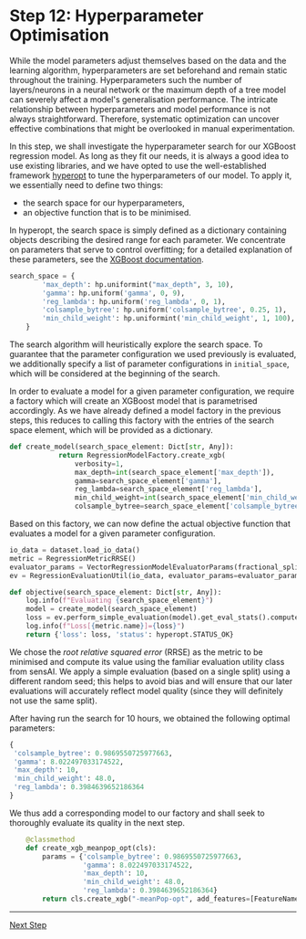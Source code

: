 # Step 12: Hyperparameter Optimisation

While the model parameters adjust themselves based on the data and the learning algorithm, hyperparameters are set beforehand and remain static throughout the training.
Hyperparameters such the number of layers/neurons in a neural network or the maximum depth of a tree model can severely affect a model's generalisation performance.
The intricate relationship between hyperparameters and model performance is not always straightforward. Therefore, systematic optimization can uncover effective combinations that might be overlooked in manual experimentation.

In this step, we shall investigate the hyperparameter search for our XGBoost 
regression model.
As long as they fit our needs, it is always a good idea to use existing libraries,
and we have opted to use the well-established framework [hyperopt](https://github.com/hyperopt/hyperopt/tree/master) to tune the hyperparameters of our model. 
To apply it, we essentially need to define two things:
  *  the search space for our hyperparameters,
  *  an objective function that is to be minimised.

In hyperopt, the search space is simply defined as a dictionary containing objects describing the desired range for each parameter.
We concentrate on parameters that serve to control overfitting; for a detailed explanation of these parameters, see
the [XGBoost documentation](https://xgboost.readthedocs.io/en/stable/parameter.html#parameters-for-tree-booster).

```python
search_space = {
        'max_depth': hp.uniformint("max_depth", 3, 10),
        'gamma': hp.uniform('gamma', 0, 9),
        'reg_lambda': hp.uniform('reg_lambda', 0, 1),
        'colsample_bytree': hp.uniform('colsample_bytree', 0.25, 1),
        'min_child_weight': hp.uniformint('min_child_weight', 1, 100),
    }
```

The search algorithm will heuristically explore the search space.
To guarantee that the parameter configuration we used previously is evaluated,
we additionally specify a list of parameter configurations in `initial_space`, which
will be considered at the beginning of the search.

In order to evaluate a model for a given parameter configuration, we require a factory which will create an XGBoost model that is parametrised accordingly.
As we have already defined a model factory in the previous steps,
this reduces to calling this factory with the entries of the search space element,
which will be provided as a dictionary.
```python
def create_model(search_space_element: Dict[str, Any]):
            return RegressionModelFactory.create_xgb(
                verbosity=1,
                max_depth=int(search_space_element['max_depth']),
                gamma=search_space_element['gamma'],
                reg_lambda=search_space_element['reg_lambda'],
                min_child_weight=int(search_space_element['min_child_weight']),
                colsample_bytree=search_space_element['colsample_bytree'])
```

Based on this factory, we can now define the actual objective function that
evaluates a model for a given parameter configuration.

```python
io_data = dataset.load_io_data()
metric = RegressionMetricRRSE()
evaluator_params = VectorRegressionModelEvaluatorParams(fractional_split_test_fraction=0.3, fractional_split_random_seed=21)
ev = RegressionEvaluationUtil(io_data, evaluator_params=evaluator_params)

def objective(search_space_element: Dict[str, Any]):
    log.info(f"Evaluating {search_space_element}")
    model = create_model(search_space_element)
    loss = ev.perform_simple_evaluation(model).get_eval_stats().compute_metric_value(metric)
    log.info(f"Loss[{metric.name}]={loss}")
    return {'loss': loss, 'status': hyperopt.STATUS_OK}
```

We chose the *root relative squared error* (RRSE) as the metric to be
minimised and compute its value using the familiar evaluation utility class
from sensAI.
We apply a simple evaluation (based on a single split) using a different random
seed; this helps to avoid bias and will ensure that our later evaluations will accurately reflect model quality (since they will definitely not use the same split).

After having run the search for 10 hours, we obtained the following optimal parameters:

```python
{
 'colsample_bytree': 0.9869550725977663,
 'gamma': 8.022497033174522,
 'max_depth': 10,
 'min_child_weight': 48.0,
 'reg_lambda': 0.3984639652186364
}
```

We thus add a corresponding model to our factory and shall seek to thoroughly evaluate its quality in the next step.

```python
    @classmethod
    def create_xgb_meanpop_opt(cls):
        params = {'colsample_bytree': 0.9869550725977663,
                  'gamma': 8.022497033174522,
                  'max_depth': 10,
                  'min_child_weight': 48.0,
                  'reg_lambda': 0.3984639652186364} 
        return cls.create_xgb("-meanPop-opt", add_features=[FeatureName.MEAN_ARTIST_POPULARITY], **params)
```

<hr>

[Next Step](../step12-cross-validation/README.md)
